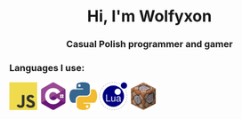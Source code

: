 <h1 align="center">Hi, I'm Wolfyxon</h1>
<h3 align="center">Casual Polish programmer and gamer</h3>

<p>
   
<p>

<h3 align="left">Languages I use:</h3>
<p>
    <img src="https://raw.githubusercontent.com/Wolfyxon/Wolfyxon/main/img/icons/js.png" width="50px" height="50px">
    <img src="https://raw.githubusercontent.com/Wolfyxon/Wolfyxon/main/img/icons/cs.png" width="50px" height="50px">
    <img src="https://raw.githubusercontent.com/Wolfyxon/Wolfyxon/main/img/icons/py.png" width="50px" height="50px">
    <img src="https://raw.githubusercontent.com/Wolfyxon/Wolfyxon/main/img/icons/lua.png" width="50px" height="50px">
    <img src="https://raw.githubusercontent.com/Wolfyxon/Wolfyxon/main/img/icons/mc_command.png" width="50px" height="50px">
   


   
 </p>
